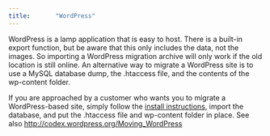 ```yaml
---
title:       "WordPress"
---
```

WordPress is a lamp application that is easy to host. There is a built-in export function, but be aware that this only includes the data, not the images. So importing a WordPress migration archive will only work if the old location is still online. An alternative way to migrate a WordPress site is to use a MySQL database dump, the .htaccess file, and the contents of the wp-content folder.

If you are approached by a customer who wants you to migrate a WordPress-based site, simply follow the [install instructions](https://wordpress.org/download/), import the database, and put the .htaccess file and wp-content folder in place. See also http://codex.wordpress.org/Moving_WordPress
